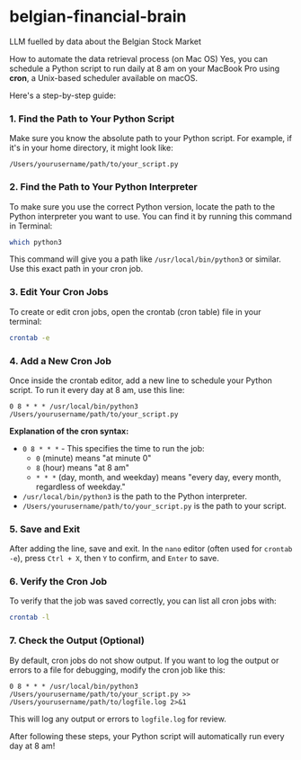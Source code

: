 # belgian-financial-brain
LLM fuelled by data about the Belgian Stock Market


How to automate the data retrieval process (on Mac OS)
Yes, you can schedule a Python script to run daily at 8 am on your MacBook Pro using **cron**, a Unix-based scheduler available on macOS.

Here's a step-by-step guide:

### 1. Find the Path to Your Python Script
Make sure you know the absolute path to your Python script. For example, if it's in your home directory, it might look like:
```plaintext
/Users/yourusername/path/to/your_script.py
```

### 2. Find the Path to Your Python Interpreter
To make sure you use the correct Python version, locate the path to the Python interpreter you want to use. You can find it by running this command in Terminal:
```bash
which python3
```
This command will give you a path like `/usr/local/bin/python3` or similar. Use this exact path in your cron job.

### 3. Edit Your Cron Jobs
To create or edit cron jobs, open the crontab (cron table) file in your terminal:
```bash
crontab -e
```

### 4. Add a New Cron Job
Once inside the crontab editor, add a new line to schedule your Python script. To run it every day at 8 am, use this line:
```plaintext
0 8 * * * /usr/local/bin/python3 /Users/yourusername/path/to/your_script.py
```

**Explanation of the cron syntax:**
- `0 8 * * *` - This specifies the time to run the job:
  - `0` (minute) means "at minute 0"
  - `8` (hour) means "at 8 am"
  - `* * *` (day, month, and weekday) means "every day, every month, regardless of weekday."
- `/usr/local/bin/python3` is the path to the Python interpreter.
- `/Users/yourusername/path/to/your_script.py` is the path to your script.

### 5. Save and Exit
After adding the line, save and exit. In the `nano` editor (often used for `crontab -e`), press `Ctrl + X`, then `Y` to confirm, and `Enter` to save.

### 6. Verify the Cron Job
To verify that the job was saved correctly, you can list all cron jobs with:
```bash
crontab -l
```

### 7. Check the Output (Optional)
By default, cron jobs do not show output. If you want to log the output or errors to a file for debugging, modify the cron job like this:
```plaintext
0 8 * * * /usr/local/bin/python3 /Users/yourusername/path/to/your_script.py >> /Users/yourusername/path/to/logfile.log 2>&1
```

This will log any output or errors to `logfile.log` for review.

After following these steps, your Python script will automatically run every day at 8 am!